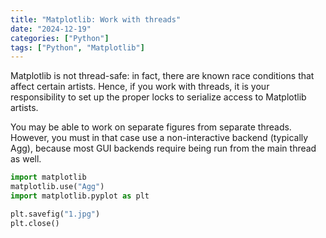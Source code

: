 ```yaml
---
title: "Matplotlib: Work with threads"
date: "2024-12-19"
categories: ["Python"]
tags: ["Python", "Matplotlib"]
---
```


Matplotlib is not thread-safe: in fact, there are known race conditions that affect certain artists. Hence, if you work with threads, it is your responsibility to set up the proper locks to serialize access to Matplotlib artists.

<!--more-->

You may be able to work on separate figures from separate threads. However, you must in that case use a non-interactive backend (typically Agg), because most GUI backends require being run from the main thread as well.

```python
import matplotlib
matplotlib.use("Agg")
import matplotlib.pyplot as plt

plt.savefig("1.jpg")
plt.close()
```

